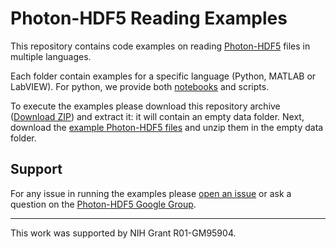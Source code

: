 # Photon-HDF5 Reading Examples

This repository contains code examples on reading [Photon-HDF5](http://photon-hdf5.org/) files in multiple languages.

Each folder contain examples for a specific language (Python, MATLAB or LabVIEW).
For python, we provide both [notebooks](http://nbviewer.ipython.org/github/Photon-HDF5/photon_hdf5_reading_examples/blob/master/python/Reading%20%C2%B5s-ALEX%20data%20from%20Photon-HDF5.ipynb) and scripts.

To execute the examples please download this repository archive
([Download ZIP](https://github.com/Photon-HDF5/photon_hdf5_reading_examples/archive/master.zip))
and extract it: it will contain an empty data folder. Next, download the
[example Photon-HDF5 files](http://figshare.com/articles/Example_smFRET_data_files_in_Photon_HDF5_format/1456362)
and unzip them in the empty data folder.

## Support

For any issue in running the examples please [open an issue](https://github.com/Photon-HDF5/photon_hdf5_reading_examples/issues) or ask a question on the [Photon-HDF5 Google Group](https://groups.google.com/forum/#!forum/photon-hdf5).


<hr>
This work was supported by NIH Grant R01-GM95904.
